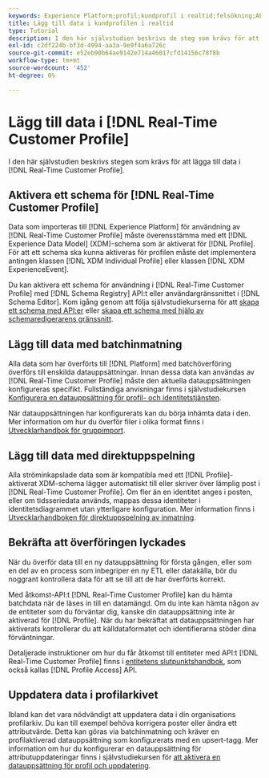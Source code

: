 ```yaml
---
keywords: Experience Platform;profil;kundprofil i realtid;felsökning;API;aktivera profil;Aktivera profil
title: Lägg till data i kundprofilen i realtid
type: Tutorial
description: I den här självstudien beskrivs de steg som krävs för att lägga till data i kundprofilen i realtid.
exl-id: c2df224b-bf3d-4994-aa3a-9e9f4a6a726c
source-git-commit: e52eb90b64ae9142e714a46017cfd14156c78f8b
workflow-type: tm+mt
source-wordcount: '452'
ht-degree: 0%

---
```



# Lägg till data i [!DNL Real-Time Customer Profile]

I den här självstudien beskrivs stegen som krävs för att lägga till data i [!DNL Real-Time Customer Profile].

## Aktivera ett schema för [!DNL Real-Time Customer Profile]

Data som importeras till [!DNL Experience Platform] för användning av [!DNL Real-Time Customer Profile] måste överensstämma med ett [!DNL Experience Data Model] (XDM)-schema som är aktiverat för [!DNL Profile]. För att ett schema ska kunna aktiveras för profilen måste det implementera antingen klassen [!DNL XDM Individual Profile] eller klassen [!DNL XDM ExperienceEvent].

Du kan aktivera ett schema för användning i [!DNL Real-Time Customer Profile] med [!DNL Schema Registry] API:t eller användargränssnittet i [!DNL Schema Editor]. Kom igång genom att följa självstudiekurserna för att [skapa ett schema med API:er](../../xdm/tutorials/create-schema-api.md) eller [skapa ett schema med hjälp av schemaredigerarens gränssnitt](../../xdm/tutorials/create-schema-ui.md).

## Lägg till data med batchinmatning

Alla data som har överförts till [!DNL Platform] med batchöverföring överförs till enskilda datauppsättningar. Innan dessa data kan användas av [!DNL Real-Time Customer Profile] måste den aktuella datauppsättningen konfigureras specifikt. Fullständiga anvisningar finns i självstudiekursen [Konfigurera en datauppsättning för profil- och identitetstjänsten](dataset-configuration.md).

När datauppsättningen har konfigurerats kan du börja inhämta data i den. Mer information om hur du överför filer i olika format finns i [Utvecklarhandbok för gruppimport](../../ingestion/batch-ingestion/api-overview.md).

## Lägg till data med direktuppspelning

Alla ströminkapslade data som är kompatibla med ett [!DNL Profile]-aktiverat XDM-schema lägger automatiskt till eller skriver över lämplig post i [!DNL Real-Time Customer Profile]. Om fler än en identitet anges i posten, eller om tidsseriedata används, mappas dessa identiteter i identitetsdiagrammet utan ytterligare konfiguration. Mer information finns i [Utvecklarhandboken för direktuppspelning av inmatning](../../ingestion/tutorials/streaming-record-data.md).

## Bekräfta att överföringen lyckades

När du överför data till en ny datauppsättning för första gången, eller som en del av en process som inbegriper en ny ETL eller datakälla, bör du noggrant kontrollera data för att se till att de har överförts korrekt.

Med åtkomst-API:t [!DNL Real-Time Customer Profile] kan du hämta batchdata när de läses in till en datamängd. Om du inte kan hämta någon av de entiteter som du förväntar dig, kanske din datauppsättning inte är aktiverad för [!DNL Profile]. När du har bekräftat att datauppsättningen har aktiverats kontrollerar du att källdataformatet och identifierarna stöder dina förväntningar.

Detaljerade instruktioner om hur du får åtkomst till entiteter med API:t [!DNL Real-Time Customer Profile] finns i [entitetens slutpunktshandbok](../api/entities.md), som också kallas [!DNL Profile Access] API.

## Uppdatera data i profilarkivet

Ibland kan det vara nödvändigt att uppdatera data i din organisations profilarkiv. Du kan till exempel behöva korrigera poster eller ändra ett attributvärde. Detta kan göras via batchinmatning och kräver en profilaktiverad datauppsättning som konfigurerats med en upsert-tagg. Mer information om hur du konfigurerar en datauppsättning för attributuppdateringar finns i självstudiekursen för [att aktivera en datauppsättning för profil och uppdatering](../../catalog/datasets/enable-upsert.md).
